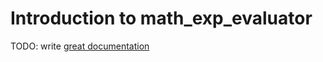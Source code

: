 # Introduction to math_exp_evaluator

TODO: write [great documentation](http://jacobian.org/writing/what-to-write/)
